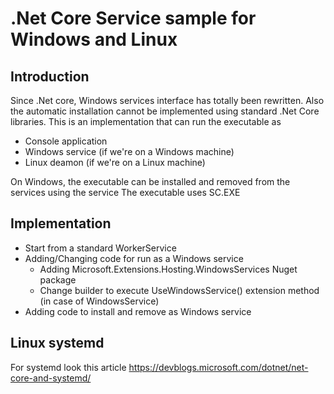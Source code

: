 # .Net Core Service sample for Windows and Linux
## Introduction
Since .Net core, Windows services interface has totally been rewritten.
Also the automatic installation cannot be implemented using standard .Net Core libraries.
This is an implementation that can run the executable as
* Console application
* Windows service (if we're on a Windows machine)
* Linux deamon (if we're on a Linux machine)

On Windows, the executable can be installed and removed from the services using the service
The executable uses SC.EXE

## Implementation
* Start from a standard WorkerService
* Adding/Changing code for run as a Windows service
    * Adding Microsoft.Extensions.Hosting.WindowsServices Nuget package
    * Change builder to execute UseWindowsService() extension method (in case of WindowsService)
* Adding code to install and remove as Windows service

## Linux systemd
For systemd look this article
https://devblogs.microsoft.com/dotnet/net-core-and-systemd/
